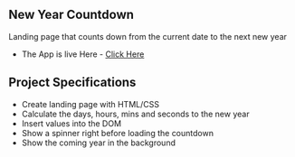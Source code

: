 ## New Year Countdown

Landing page that counts down from the current date to the next new year
- The App is live Here - [Click Here](https://newyearcountdown-sagar-barapatre.netlify.app/)

## Project Specifications

- Create landing page with HTML/CSS
- Calculate the days, hours, mins and seconds to the new year
- Insert values into the DOM
- Show a spinner right before loading the countdown
- Show the coming year in the background
